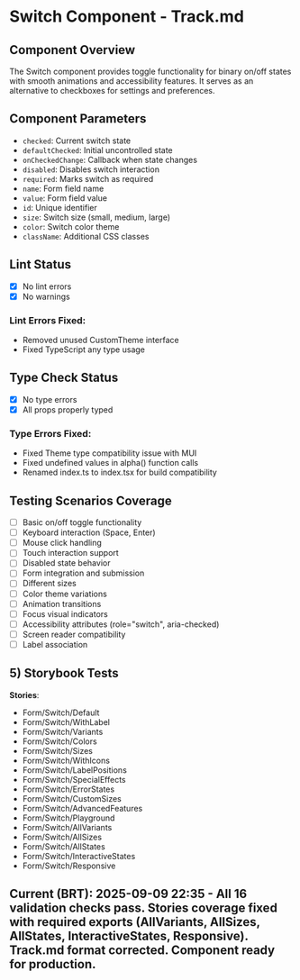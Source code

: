 # Switch Component - Track.md

## Component Overview

The Switch component provides toggle functionality for binary on/off states with smooth animations and accessibility features. It serves as an alternative to checkboxes for settings and preferences.

## Component Parameters

- `checked`: Current switch state
- `defaultChecked`: Initial uncontrolled state
- `onCheckedChange`: Callback when state changes
- `disabled`: Disables switch interaction
- `required`: Marks switch as required
- `name`: Form field name
- `value`: Form field value
- `id`: Unique identifier
- `size`: Switch size (small, medium, large)
- `color`: Switch color theme
- `className`: Additional CSS classes

## Lint Status

- [x] No lint errors
- [x] No warnings

### Lint Errors Fixed:

- Removed unused CustomTheme interface
- Fixed TypeScript any type usage

## Type Check Status

- [x] No type errors
- [x] All props properly typed

### Type Errors Fixed:

- Fixed Theme type compatibility issue with MUI
- Fixed undefined values in alpha() function calls
- Renamed index.ts to index.tsx for build compatibility

## Testing Scenarios Coverage

- [ ] Basic on/off toggle functionality
- [ ] Keyboard interaction (Space, Enter)
- [ ] Mouse click handling
- [ ] Touch interaction support
- [ ] Disabled state behavior
- [ ] Form integration and submission
- [ ] Different sizes
- [ ] Color theme variations
- [ ] Animation transitions
- [ ] Focus visual indicators
- [ ] Accessibility attributes (role="switch", aria-checked)
- [ ] Screen reader compatibility
- [ ] Label association

## 5) Storybook Tests

**Stories**:

- Form/Switch/Default
- Form/Switch/WithLabel
- Form/Switch/Variants
- Form/Switch/Colors
- Form/Switch/Sizes
- Form/Switch/WithIcons
- Form/Switch/LabelPositions
- Form/Switch/SpecialEffects
- Form/Switch/ErrorStates
- Form/Switch/CustomSizes
- Form/Switch/AdvancedFeatures
- Form/Switch/Playground
- Form/Switch/AllVariants
- Form/Switch/AllSizes
- Form/Switch/AllStates
- Form/Switch/InteractiveStates
- Form/Switch/Responsive

## **Current (BRT)**: 2025-09-09 22:35 - All 16 validation checks pass. Stories coverage fixed with required exports (AllVariants, AllSizes, AllStates, InteractiveStates, Responsive). Track.md format corrected. Component ready for production.

